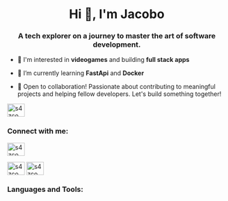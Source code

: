 <h1 align="center">Hi 👋, I'm Jacobo</h1>
<h3 align="center">A tech explorer on a journey to master the art of software development.</h3>

- 👀 I'm interested in **videogames** and building **full stack apps**

- 🌱 I’m currently learning **FastApi** and **Docker**

- 🤝 Open to collaboration! Passionate about contributing to meaningful projects and helping fellow developers. Let's build something together!

<a href="https://linkedin.com/in/s4zco" target="blank"><img align="center" src="https://img.shields.io/badge/with%20a%20logo-grey?style=for-the-badge&logo=python" alt="s4zco" height="30" width="40" /></a>

<h3 align="left">Connect with me:</h3>
<p align="left">

<a href="https://twitter.com/s4zco_Dev" target="blank"><img align="center" src="https://cdn.jsdelivr.net/gh/devicons/devicon/icons/linkedin/linkedin-original.svg" alt="s4zco" height="30" width="40"/></a>
          
<a href="https://twitter.com/s4zco_Dev" target="blank"><img align="center" src="https://raw.githubusercontent.com/rahuldkjain/github-profile-readme-generator/master/src/images/icons/Social/twitter.svg" alt="s4zco" height="30" width="40" /></a>
<a href="https://linkedin.com/in/s4zco" target="blank"><img align="center" src="https://raw.githubusercontent.com/rahuldkjain/github-profile-readme-generator/master/src/images/icons/Social/linked-in-alt.svg" alt="s4zco" height="30" width="40" /></a>
</p>

<h3 align="left">Languages and Tools:</h3>





